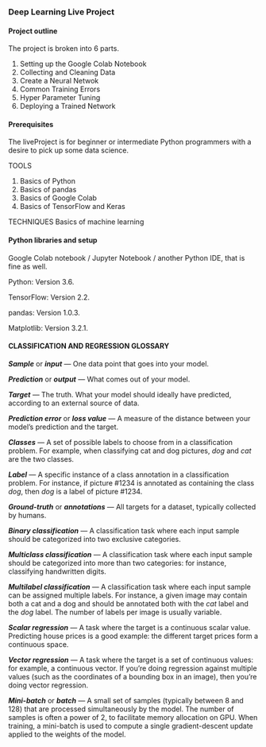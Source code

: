 ### Deep Learning Live Project

#### Project outline
The project is broken into 6 parts.

1. Setting up the Google Colab Notebook
2. Collecting and Cleaning Data
3. Create a Neural Netwok
4. Common Training Errors
5. Hyper Parameter Tuning
6. Deploying a Trained Network

#### Prerequisites
The liveProject is for beginner or intermediate Python programmers with a desire to pick up some data science.

TOOLS
1. Basics of Python
2. Basics of pandas
3. Basics of Google Colab
4. Basics of TensorFlow and Keras

TECHNIQUES
Basics of machine learning

#### Python libraries and setup
Google Colab notebook / Jupyter Notebook / another Python IDE, that is fine as well.

Python: Version 3.6.

TensorFlow: Version 2.2.

pandas: Version 1.0.3.

Matplotlib: Version 3.2.1.


#### CLASSIFICATION AND REGRESSION GLOSSARY

***Sample*** or ***input*** — One data point that goes into your model.

***Prediction*** or ***output*** — What comes out of your model.

***Target*** — The truth. What your model should ideally have predicted, according to an external source of data.

***Prediction error*** or ***loss value*** — A measure of the distance between your model’s prediction and the target.

***Classes*** — A set of possible labels to choose from in a classification problem. For example, when classifying cat and dog pictures, *dog* and *cat* are the two classes.

***Label*** — A specific instance of a class annotation in a classification problem. For instance, if picture #1234 is annotated as containing the class *dog*, then *dog* is a label of picture #1234.

***Ground-truth*** or ***annotations*** — All targets for a dataset, typically collected by humans.

***Binary classification*** — A classification task where each input sample should be categorized into two exclusive categories.

***Multiclass classification*** — A classification task where each input sample should be categorized into more than two categories: for instance, classifying handwritten digits.

***Multilabel classification*** — A classification task where each input sample can be assigned multiple labels. For instance, a given image may contain both a cat and a dog and should be annotated both with the *cat* label and the *dog* label. The number of labels per image is usually variable.

***Scalar regression*** — A task where the target is a continuous scalar value. Predicting house prices is a good example: the different target prices form a continuous space.

***Vector regression*** — A task where the target is a set of continuous values: for example, a continuous vector. If you’re doing regression against multiple values (such as the coordinates of a bounding box in an image), then you’re doing vector regression.

***Mini-batch*** or ***batch*** — A small set of samples (typically between 8 and 128) that are processed simultaneously by the model. The number of samples is often a power of 2, to facilitate memory allocation on GPU. When training, a mini-batch is used to compute a single gradient-descent update applied to the weights of the model.

